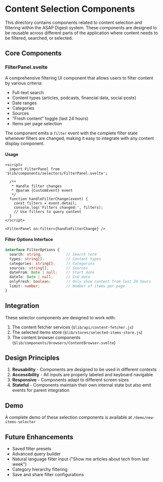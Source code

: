 # Content Selection Components

This directory contains components related to content selection and filtering within the ASAP Digest system. These components are designed to be reusable across different parts of the application where content needs to be filtered, searched, or selected.

## Core Components

### FilterPanel.svelte

A comprehensive filtering UI component that allows users to filter content by various criteria:

- Full-text search
- Content types (articles, podcasts, financial data, social posts)
- Date ranges
- Categories
- Sources
- "Fresh content" toggle (last 24 hours)
- Items per page selection

The component emits a `filter` event with the complete filter state whenever filters are changed, making it easy to integrate with any content display component.

#### Usage

```svelte
<script>
  import FilterPanel from '$lib/components/selectors/FilterPanel.svelte';
  
  /**
   * Handle filter changes
   * @param {CustomEvent} event
   */
  function handleFilterChange(event) {
    const filters = event.detail;
    console.log('Filters changed:', filters);
    // Use filters to query content
  }
</script>

<FilterPanel on:filter={handleFilterChange} />
```

#### Filter Options Interface

```typescript
interface FilterOptions {
  search: string;           // Search term
  types: string[];          // Content types
  categories: string[];     // Categories
  sources: string[];        // Sources
  dateFrom: Date | null;    // Start date
  dateTo: Date | null;      // End date
  onlyFresh: boolean;       // Only show content from last 24 hours
  limit: number;            // Number of items per page
}
```

## Integration

These selector components are designed to work with:

1. The content fetcher services (`$lib/api/content-fetcher.js`)
2. The selected items store (`$lib/stores/selected-items-store.js`)
3. The content browser components (`$lib/components/browsers/ContentBrowser.svelte`)

## Design Principles

1. **Reusability** - Components are designed to be used in different contexts
2. **Accessibility** - All inputs are properly labeled and keyboard navigable
3. **Responsive** - Components adapt to different screen sizes
4. **Stateful** - Components maintain their own internal state but also emit events for parent integration

## Demo

A complete demo of these selection components is available at `/demo/new-items-selector`

## Future Enhancements

- Saved filter presets
- Advanced query builder
- Natural language filter input ("Show me articles about tech from last week")
- Category hierarchy filtering
- Save and share filter configurations 